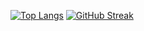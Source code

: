 [![Top Langs](https://github-readme-stats.vercel.app/api/top-langs/?username=kidwen&hide=html&theme=radical&hide_border=true)](https://github.com/anuraghazra/github-readme-stats)
[![GitHub Streak](http://github-readme-streak-stats.herokuapp.com?user=kidwen&theme=radical&date_format=%5BY.%5Dn.j&hide_border=true)](https://git.io/streak-stats)

<!--
[![kidwen's wakatime stats](https://github-readme-stats.vercel.app/api/wakatime?username=kidwen&show_icons=true)](https://github.com/anuraghazra/github-readme-stats)


**kidwen/kidwen** is a ✨ _special_ ✨ repository because its `README.md` (this file) appears on your GitHub profile.

Here are some ideas to get you started:

- 🔭 I’m currently working on ...
- 🌱 I’m currently learning ...
- 👯 I’m looking to collaborate on ...
- 🤔 I’m looking for help with ...
- 💬 Ask me about ...
- 📫 How to reach me: ...
- 😄 Pronouns: ...
- ⚡ Fun fact: ...
-->
